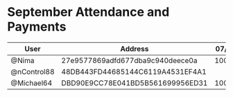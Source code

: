 # September Attendance and Payments 



| User      | Address | 07/09 | 14/09 | 21/09 |
|-----------| -------- | -------- |-------|-------|
| @Nima | 27e9577869adfd677dba9c940deece0a	| 10000 | 10000 | 10000 |
| @nControl88 | 48DB443FD44685144C6119A4531EF4A1	|  | 10000 | | 
| @Michael64 | DBD90E9CC78E041BD5B561699956ED31	| 10000 | 10000 | |

